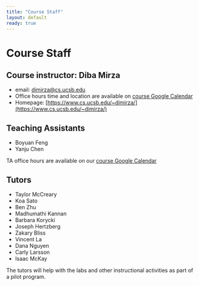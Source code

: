 ```yaml
---
title: "Course Staff"
layout: default
ready: true
---
```


# Course Staff<a name="staff"></a>

## Course instructor: Diba Mirza
* email: dimirza@cs.ucsb.edu
* Office hours time and location are available on [course Google Calendar](/info/schedule/)
* Homepage: [https://www.cs.ucsb.edu/~dimirza/](https://www.cs.ucsb.edu/~dimirza/)

## Teaching Assistants
* Boyuan Feng
* Yanju Chen


TA office hours are available on our [course Google Calendar](/info/schedule/)

##  Tutors
* Taylor	McCreary
* Koa	Sato
* Ben	Zhu
* Madhumathi	Kannan
* Barbara	Korycki
* Joseph	Hertzberg
* Zakary	Bliss
* Vincent	La
* Dana	Nguyen
* Carly	Larsson
* Isaac 	McKay

The tutors will help with the labs and other instructional activities as part of a pilot program.
